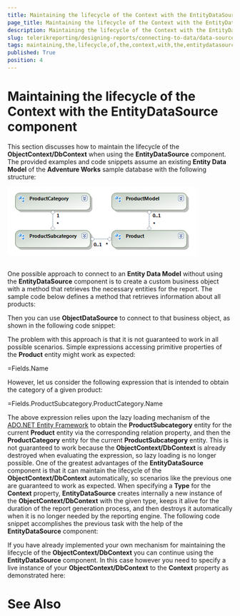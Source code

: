 ```yaml
---
title: Maintaining the lifecycle of the Context with the EntityDataSource component
page_title: Maintaining the lifecycle of the Context with the EntityDataSource component | for Telerik Reporting Documentation
description: Maintaining the lifecycle of the Context with the EntityDataSource component
slug: telerikreporting/designing-reports/connecting-to-data/data-source-components/entitydatasource-component/maintaining-the-lifecycle-of-the-context-with-the-entitydatasource-component
tags: maintaining,the,lifecycle,of,the,context,with,the,entitydatasource,component
published: True
position: 4
---
```


# Maintaining the lifecycle of the Context with the EntityDataSource component



This section discusses how to maintain the lifecycle of the __ObjectContext/DbContext__ when using the 
    	__EntityDataSource__ component. The provided examples and code snippets assume an existing __Entity Data Model__ 
    	of the __Adventure Works__ sample database with the following structure:

  
  ![](images/DataSources/EntityDataSourceAdventureWorksEntityModel.png)

## 

One possible approach to connect to an __Entity Data Model__ without using the __EntityDataSource__ component 
      	is to create a custom business object with a method that retrieves the necessary entities for the report. 
      	The sample code below defines a method that retrieves information about all products:
      	

	



	



Then you can use __ObjectDataSource__ to connect to that business object, as shown in the following code snippet:
      	

	



	



The problem with this approach is that it is not guaranteed to work in all possible scenarios. Simple expressions 
      	accessing primitive properties of the __Product__ entity might work as expected:
      	

=Fields.Name

However, let us consider the following expression that is intended to obtain the category of a given product:

=Fields.ProductSubcategory.ProductCategory.Name

The above expression relies upon the lazy loading mechanism of the [ADO.NET Entity Framework](http://msdn.microsoft.com/en-us/library/aa697427%28VS.80%29.aspx) to 
      	obtain the __ProductSubcategory__ entity for the current __Product__ entity via the corresponding relation property, 
      	and then the __ProductCategory__ entity for the current __ProductSubcategory__ entity. This is not guaranteed to work 
      	because the __ObjectContext/DbContext__ is already destroyed when evaluating the expression, so lazy loading is no longer 
      	possible. One of the greatest advantages of the __EntityDataSource__ component is that it can maintain the 
      	lifecycle of the __ObjectContext/DbContext__ automatically, so scenarios like the previous one are guaranteed to work as 
      	expected. When specifying a __Type__ for the __Context__ property, __EntityDataSource__ creates internally a new 
      	instance of the __ObjectContext/DbContext__ with the given type, keeps it alive for the duration of the report generation 
      	process, and then destroys it automatically when it is no longer needed by the reporting engine. The following 
      	code snippet accomplishes the previous task with the help of the __EntityDataSource__ component:
      	

	



	



If you have already implemented your own mechanism for maintaining the lifecycle of the __ObjectContext/DbContext__ 
      	you can continue using the __EntityDataSource__ component. In this case however you need to specify a live instance 
      	of your __ObjectContext/DbContext__ to the __Context__ property as demonstrated here:
    	

	



	



# See Also
